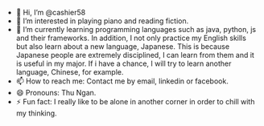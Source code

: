 - 👋 Hi, I’m @cashier58
- 👀 I’m interested in playing piano and reading fiction. 
- 🌱 I’m currently learning programming languages such as java, python, js and their frameworks. In addition, I not only practice my English skills but also learn about a new language, Japanese. This is because Japanese people are extremely disciplined, I can learn from them and it is useful in my major. If i have a chance, I will try to learn another language, Chinese, for example.
- 📫 How to reach me: Contact me by email, linkedin or facebook.
- 😄 Pronouns: Thu Ngan.
- ⚡ Fun fact: I really like to be alone in another corner in order to chill with my thinking.

<!---
cashier58/cashier58 is a ✨ special ✨ repository because its `README.md` (this file) appears on your GitHub profile.
You can click the Preview link to take a look at your changes.
--->
